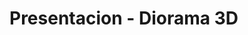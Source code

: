 # Presentacion - Diorama 3D

<!-- <div align="center">

![Mi Boilerplate](boilerplate-screenshot.png)

</div> -->